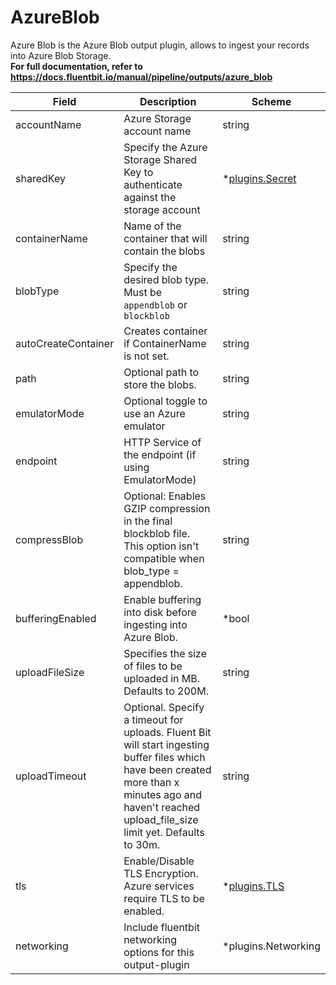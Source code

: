 # AzureBlob

Azure Blob is the Azure Blob output plugin, allows to ingest your records into Azure Blob Storage. <br /> **For full documentation, refer to https://docs.fluentbit.io/manual/pipeline/outputs/azure_blob**


| Field | Description | Scheme |
| ----- | ----------- | ------ |
| accountName | Azure Storage account name | string |
| sharedKey | Specify the Azure Storage Shared Key to authenticate against the storage account | *[plugins.Secret](../secret.md) |
| containerName | Name of the container that will contain the blobs | string |
| blobType | Specify the desired blob type. Must be `appendblob` or `blockblob` | string |
| autoCreateContainer | Creates container if ContainerName is not set. | string |
| path | Optional path to store the blobs. | string |
| emulatorMode | Optional toggle to use an Azure emulator | string |
| endpoint | HTTP Service of the endpoint (if using EmulatorMode) | string |
| compressBlob | Optional: Enables GZIP compression in the final blockblob file. This option isn't compatible when blob_type = appendblob. | string |
| bufferingEnabled | Enable buffering into disk before ingesting into Azure Blob. | *bool |
| uploadFileSize | Specifies the size of files to be uploaded in MB. Defaults to 200M. | string |
| uploadTimeout | Optional. Specify a timeout for uploads. Fluent Bit will start ingesting buffer files which have been created more than x minutes ago and haven't reached upload_file_size limit yet. Defaults to 30m. | string |
| tls | Enable/Disable TLS Encryption. Azure services require TLS to be enabled. | *[plugins.TLS](../tls.md) |
| networking | Include fluentbit networking options for this output-plugin | *plugins.Networking |
